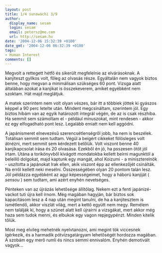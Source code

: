 ```yaml
---
layout: post
title: 1/4 sunawachi 3/9
author:
  display_name: sesam
  login: sesam
  email: petersz@me.com
  url: http://sesam.hu
date: '2004-12-06 15:32:39 +0100'
date_gmt: '2004-12-06 06:32:39 +0100'
tags:
- Human Interest
comments: []
---
```


Megvolt a rettegett hétfő és sikerült megfelelnie az elvárásoknak. A kanjiteszt gyilkos volt, főleg az olvasás része. Egyáltalán nem vagyok biztos benne, hogy megvan a minimálisan szükséges 60 pont. Vizsga alatt általában azokat a kanjikat is összekeverem, amiket egyébként nem szoktam. Hát majd meglátjuk.

A matek szerintem nem volt olyan vészes, bár itt a többiek jöttek ki gyászos képpel a 90 perc letelte után. Mindent megcsináltam, szerintem jól. Egy biztos hibám van az egyik határozott integrál végén, de az is csak részhiba. Ha semmit sem számoltam el - például mínuszokat, mint rendesen - akkor ez egy elfogadható pont lesz. Legalább emiatt nem kell aggódni.

A japánismeret elnevezésű szerencsétlenségről jobb, ha nem is beszélek. Totálisan semmit sem tudtam. Végül a beígért cikkeket fölösleges volt átnézni, mert semmit sem kérdezett belőlük. Volt viszont benne 40 kanjikapcsolat írása és 20 olvasása. Ezekből én jó, ha psszesen ötöt jól írtam. Utána a torikönyvből kivágott mondatokba kellett beírni magunktól a beleillő dolgokat, majd kaptunk egy mangát, ahol Koizumi - a miniszterelnök - uszította a japánokat Irak ellen, akik viszont épp az ellenkezőjét csinálták. Na erről kellett neki mesélni. Összességében olyan 20 pontom talán lesz. Jól példázza egyébként az agyi képességeimet, hogy a háború kanjiját ( _sensou_ ) sem tudtam, ami azért enyhén nevetséges.

Pénteken van az újrázás lehetősége állítólag. Nekem ezt a fenti japánizé-vackot tuti újra kell írnom. Még magában hagyján, bár biztos sok kapacitásom lesz a 4 nap után megint tanulni, de ha a kanjitesztem is ismétlendő, akkor viszlát világ, mert a kettő együtt nem megy. Remélem nem találják ki, hogy a szünet alatt kell újraírni a vizsgákat, mert akkor még haza sem tudok menni, és elbukok egy vagon repjegypénzt. Minden kitelik tőlük.

Most meg elvileg mehetnék nyelvtanozni, ami megint tök viccesnek ígérkezik, és a harmadik pótvizsgatárgyam lehetőségét hordozza magában. A szobám egy merő rumli és nincs semmi ennivalóm. Enyhén demotivált vagyok...

